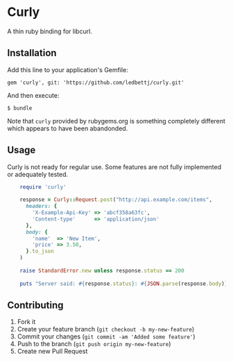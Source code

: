# Curly

A thin ruby binding for libcurl.

## Installation

Add this line to your application's Gemfile:

    gem 'curly', git: 'https://github.com/ledbettj/curly.git'

And then execute:

    $ bundle
    
Note that `curly` provided by rubygems.org is something completely different which appears to have been abandonded.

## Usage

Curly is not ready for regular use.  Some features are not fully implemented or adequately tested.

```ruby
    require 'curly'
    
    response = Curly::Request.post("http://api.example.com/items",
      headers: {
        'X-Example-Api-Key' => 'abcf358a63fc',
        'Content-type'      => 'application/json'
      },
      body: {
        'name'  => 'New Item',
        'price' => 3.50,
      }.to_json
    )
    
    raise StandardError.new unless response.status == 200
    
    puts "Server said: #{response.status}: #{JSON.parse(response.body)}"
```

## Contributing

1. Fork it
2. Create your feature branch (`git checkout -b my-new-feature`)
3. Commit your changes (`git commit -am 'Added some feature'`)
4. Push to the branch (`git push origin my-new-feature`)
5. Create new Pull Request
